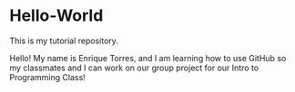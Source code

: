# Hello-World
This is my tutorial repository. 

Hello! My name is Enrique Torres, and I am learning how to use GitHub so my classmates and I can work on our group project for our Intro to Programming Class!
